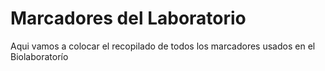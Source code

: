 # Marcadores del Laboratorio

Aqui vamos a colocar el recopilado de todos los marcadores usados en el Biolaboratorío
